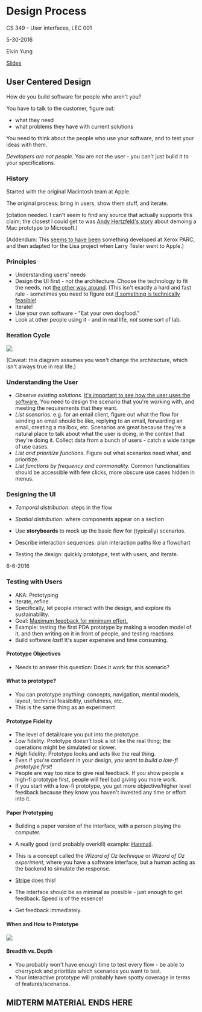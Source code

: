 # Design Process

CS 349 - User interfaces, LEC 001

5-30-2016

Elvin Yung

[Slides](https://www.student.cs.uwaterloo.ca/~cs349/s16/slides/5.2-design_process.pdf)

## User Centered Design

How do you build software for people who aren't you?

You have to talk to the customer, figure out:
* what they need
* what problems they have with current solutions

You need to think about the people who use your software, and to test your ideas with them.

*Developers are not people.* You are not the user - you can't just build it to your specifications.

### History

Started with the original Macintosh team at Apple.

The original process: bring in users, show them stuff, and iterate.

(citation needed. I can't seem to find any source that actually supports this claim; the closest I could get to was [Andy Hertzfeld's story](http://www.folklore.org/StoryView.py?project=Macintosh&story=Shut_Up.txt) about demoing a Mac prototype to Microsoft.)

(Addendum: This [seems to have been](http://www.folklore.org/StoryView.py?story=Do_It.txt) something developed at Xerox PARC, and then adapted for the Lisa project when Larry Tesler went to Apple.)

### Principles
* Understanding users' needs
* Design the UI first - not the architecture. Choose the technology to fit the needs, not [the other way around](http://www.mongodb-is-web-scale.com/). (This isn't exactly a hard and fast rule - sometimes you need to figure out [if something is technically feasible](https://en.wikipedia.org/wiki/IPhone_4#Antenna))
* Iterate!
* Use your own software - "Eat your own dogfood."
* Look at other people using it - and in real life, not some sort of lab.

### Iteration Cycle

![](https://i.imgur.com/KeBkFB6.png)

(Caveat: this diagram assumes you won't change the architecture, which isn't always true in real life.)

### Understanding the User
* *Observe existing solutions.* [It's important to see how the user uses the software.](http://javlaskitsystem.se/2012/02/whats-the-waiter-doing-with-the-computer-screen/) You need to design the scenario that you're working with, and meeting the requirements that they want.
* *List scenarios.* e.g. for an email client, figure out what the flow for sending an email should be like, replying to an email, forwarding an email, creating a mailbox, etc. Scenarios are great because they're a natural place to talk about what the user is doing, in the context that they're doing it. Collect data from a bunch of users - catch a wide range of use cases.
* *List and prioritize functions.* Figure out what scenarios need what, and prioritize.
* *List functions by frequency and commonality.* Common functionalities should be accessible with few clicks, more obscure use cases hidden in menus.

### Designing the UI
* *Temporal distribution*: steps in the flow
* *Spatial distribution*: where components appear on a section

* Use **storyboards** to mock up the basic flow for (typically) scenarios.
* Describe interaction sequences: plan interaction paths like a flowchart
* Testing the design: quickly prototype, test with users, and iterate.

6-6-2016

### Testing with Users
* AKA: Prototyping
* Iterate, refine.
* Specifically, let people interact with the design, and explore its sustainability.
* Goal: [Maximum feedback for minimum effort.](http://theleanstartup.com/principles#develop_mvp)
* Example: testing the first PDA prototype by making a wooden model of it, and then writing on it in front of people, and testing reactions
* Build software *last*! It's super expensive and time consuming.

#### Prototype Objectives
* Needs to answer this question: Does it work for this scenario?

#### What to prototype?
* You can prototype anything: concepts, navigation, mental models, layout, technical feasibility, usefulness, etc.
* This is the same thing as an experiment!

#### Prototype Fidelity
* The level of detail/care you put into the prototype.
* *Low* fidelity: Prototype doesn't look a lot like the real thing; the operations might be simulated or slower.
* *High* fidelity: Prototype looks and acts like the real thing.
* Even if you're confident in your design, *you want to build a low-fi prototype first*!
* People are way too nice to give real feedback. If you show people a high-fi prototype first, people will feel bad giving you more work.
* If you start with a low-fi prototype, you get more objective/higher level feedback because they know you haven't invested any time or effort into it.


#### Paper Prototyping
* Building a paper version of the interface, with a person playing the computer.
* A really good (and probably overkill) example: [Hanmail](https://www.youtube.com/watch?v=GrV2SZuRPv0).
* This is a concept called the *Wizard of Oz technique* or *Wizard of Oz experiment*, where you have a software interface, but a human acting as the backend to simulate the response.
* [Stripe](http://paulgraham.com/ds.html) does this!

* The interface should be as minimal as possible - just enough to get feedback. Speed is of the essence!
* Get feedback immediately.

#### When and How to Prototype

![](https://i.imgur.com/iVH26yx.png)

#### Breadth vs. Depth
* You probably won't have enough time to test every flow - be able to cherrypick and prioritize which scenarios you want to test.
* Your interactive prototype will probably have spotty coverage in terms of features/scenarios.

## MIDTERM MATERIAL ENDS HERE
